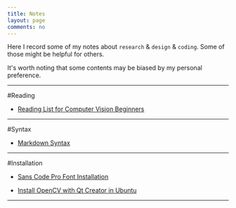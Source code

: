 ```yaml
---
title: Notes
layout: page
comments: no
---
```


Here I record some of my notes about `research` & `design` & `coding`. Some of those might be helpful for others.

It's worth noting that some contents may be biased by my personal preference.


----------
#Reading

- [Reading List for Computer Vision Beginners](./computer-vision-reading-list)




----------
#Syntax

- [Markdown Syntax](./markdown-syntax)




----------
#Installation

- [Sans Code Pro Font Installation](./sans-code-pro-installation)

- [Install OpenCV with Qt Creator in Ubuntu](./install-Qt-OpenCV-Ubuntu)




----------
